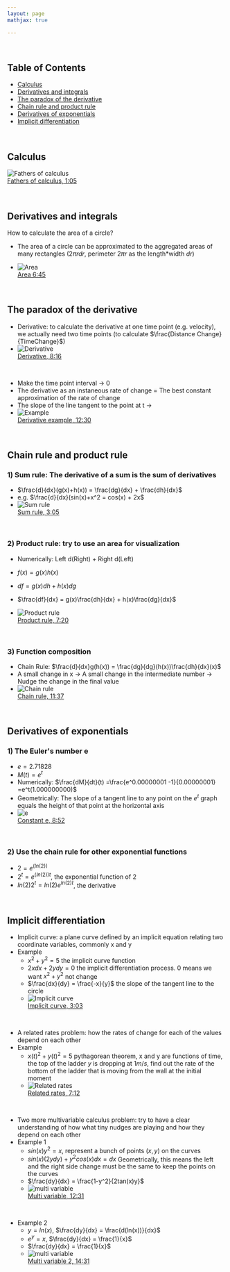 ```yaml
---
layout: page
mathjax: true

---
```


<br>

## Table of Contents
 - [Calculus](#calculus)
 - [Derivatives and integrals](#derivatives)
 - [The paradox of the derivative](#paradox)
 - [Chain rule and product rule](#chain)
 - [Derivatives of exponentials](#exponentials)
 - [Implicit differentiation](#Implicit)

<br>

## Calculus
  ![Fathers of calculus](../src/image/fathers-calculus.png)   
  [Fathers of calculus, 1:05](https://www.youtube.com/watch?v=9vKqVkMQHKk&list=PLZHQObOWTQDMsr9K-rj53DwVRMYO3t5Yr&index=2)

<br>

## Derivatives and integrals
How to calculate the area of a circle?  
 * The area of a circle can be approximated to the aggregated areas of many rectangles ($2\pi rdr$, perimeter $2\pi r$ as the length*width $dr$)

 * ![Area](../src/image/calculus-area.png)  
 [Area 6:45](https://www.youtube.comwatch?v=WUvTyaaNkzM&list=PLZHQObOWTQDMsr9K-rj53DwVRMYO3t5Yr&index=1)

<br>

## The paradox of the derivative
  - Derivative: to calculate the derivative at one time point (e.g. velocity), we actually need two time points (to calculate $\frac{Distance Change}{TimeChange}$)
  - ![Derivative](../src/image/derivative.png)  
[Derivative, 8:16](https://www.youtube.com/watch?v=9vKqVkMQHKk&list=PLZHQObOWTQDMsr9K-rj53DwVRMYO3t5Yr&index=2)  

<br>

  - Make the time point interval $\to$ 0
  - The derivative as an instaneous rate of change = The best constant approximation of the rate of change
  - The slope of the line tangent to the point at t $\to$
  - ![Example](../src/image/derivative-example.png)    
[Derivative example, 12:30](https://www.youtube.com/watch?v=9vKqVkMQHKk&list=PLZHQObOWTQDMsr9K-rj53DwVRMYO3t5Yr&index=2)

<br>

## Chain rule and product rule
### 1) Sum rule: The derivative of a sum is the sum of derivatives
   * $\frac{d}{dx}(g(x)+h(x)) = \frac{dg}{dx} + \frac{dh}{dx}$
   * e.g. $\frac{d}{dx}(sin(x)+x^2 = cos(x) + 2x$
   * ![Sum rule](../src/image/sum-rule.png)  
[Sum rule, 3:05](https://www.youtube.com/watch?v=YG15m2VwSjA&list=PLZHQObOWTQDMsr9K-rj53DwVRMYO3t5Yr&index=4)

<br>

### 2) Product rule: try to use an area for visualization
   * Numerically: Left d(Right) + Right d(Left)
   * $f(x) = g(x)h(x)$
   * $df = g(x)dh + h(x)dg$
   * $\frac{df}{dx} = g(x)\frac{dh}{dx} + h(x)\frac{dg}{dx}$

   * ![Product rule](../src/image/product-rule.png)  
   [Product rule, 7:20](https://www.youtube.com/watch?v=YG15m2VwSjA&list=PLZHQObOWTQDMsr9K-rj53DwVRMYO3t5Yr&index=4)

<br>

### 3) Function composition
   * Chain Rule: $\frac{d}{dx}g(h(x)) = \frac{dg}{dg}(h(x))\frac{dh}{dx}(x)$
   * A small change in x $\to$ A small change in the intermediate number $\to$ Nudge the change in the final value
   * ![Chain rule](../src/image/chain-rule.png)   
      [Chain rule, 11:37](https://www.youtube.com/watch?v=YG15m2VwSjA&list=PLZHQObOWTQDMsr9K-rj53DwVRMYO3t5Yr&index=4)

<br>

## Derivatives of exponentials   
### 1) The Euler's number e
  - $e = 2.71828$
  - $M(t) = e^t$
  - Numerically: $\frac{dM}{dt}(t) =\frac{e^0.00000001 -1}{0.00000001} =e^t(1.000000000)$
  - Geometrically: The slope of a tangent line to any point on the $e^t$ graph equals the height of that point at the horizontal axis
  - ![e](../src/image/e.png)   
     [Constant e, 8:52](https://www.youtube.com/watch?v=m2MIpDrF7Es&list=PLZHQObOWTQDMsr9K-rj53DwVRMYO3t5Yr&index=5)

<br>

### 2) Use the chain rule for other exponential functions
  - $2 = e^{(ln(2))}$
  - $2^t = e^{(ln(2))t}$, the exponential function of 2
  - $ln(2)2^t = ln(2)e^{ln(2)t}$, the derivative

<br>

## Implicit differentiation  
  - Implicit curve: a plane curve defined by an implicit equation relating two coordinate variables, commonly x and y
  - Example
    * $x^2 + y^2 =5$ the implicit curve function
    * $2xdx + 2ydy = 0$ the implicit differentiation process. $0$ means we want $x^2 + y^2$ not change  
    * $\frac{dx}{dy} = \frac{-x}{y}$ the slope of the tangent line to the circle
    * ![Implicit curve](../src/image/implicit-curve.png)  
    [Implicit curve, 3:03](https://www.youtube.com/watch?v=qb40J4N1fa4&list=PLZHQObOWTQDMsr9K-rj53DwVRMYO3t5Yr&index=6)

<br>

  - A related rates problem: how the rates of change for each of the values depend on each other  
  - Example
    * $x(t)^2 + y(t)^2 =5$ pythagorean theorem, x and y are functions of time, the top of the ladder $y$ is dropping at $1m/s$, find out the rate of the bottom of the ladder that is moving from the wall at the initial moment
    * ![Related rates](../src/image/ralted-rates.png)    
      [Related rates, 7:12](https://www.youtube.com/watch?v=qb40J4N1fa4&list=PLZHQObOWTQDMsr9K-rj53DwVRMYO3t5Yr&index=6)    

<br>

  - Two more multivariable calculus problem: try to have a clear understanding of how what tiny nudges are playing and how they depend on each other
  - Example 1
    * $sin(x)y^2 =x$, represent a bunch of points $(x,y)$ on the curves
    * $sin(x)(2ydy) + y^2cos(x)dx = dx$ Geometrically, this means the left and the right side change must be the same to keep the points on the curves
    * $\frac{dy}{dx} = \frac{1-y^2}{2tan(x)y}$
    * ![multi variable](../src/image/multi-variable.png)    
      [Multi variable, 12:31](https://www.youtube.com/watch?v=qb40J4N1fa4&list=PLZHQObOWTQDMsr9K-rj53DwVRMYO3t5Yr&index=6)    

<br>

  - Example 2
    * $y =ln(x)$, $\frac{dy}{dx} = \frac{d(ln(x))}{dx}$  
    * $e^y =x$, $\frac{dy}{dx} = \frac{1}{x}$
    * $\frac{dy}{dx} = \frac{1}{x}$
    * ![multi variable](../src/image/ey.png)         
    [Multi variable 2, 14:31](https://www.youtube.com/watch?v=qb40J4N1fa4&list=PLZHQObOWTQDMsr9K-rj53DwVRMYO3t5Yr&index=6)    
